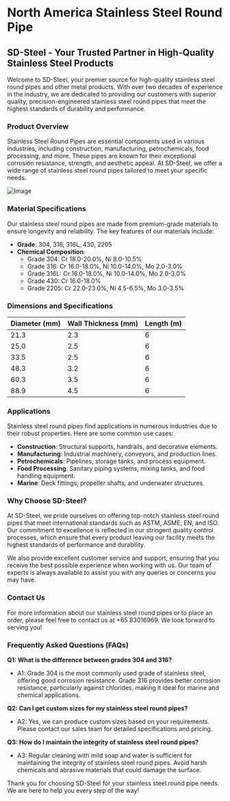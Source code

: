 # North America Stainless Steel Round Pipe

## SD-Steel - Your Trusted Partner in High-Quality Stainless Steel Products

Welcome to SD-Steel, your premier source for high-quality stainless steel round pipes and other metal products. With over two decades of experience in the industry, we are dedicated to providing our customers with superior quality, precision-engineered stainless steel round pipes that meet the highest standards of durability and performance.

### Product Overview

Stainless Steel Round Pipes are essential components used in various industries, including construction, manufacturing, petrochemicals, food processing, and more. These pipes are known for their exceptional corrosion resistance, strength, and aesthetic appeal. At SD-Steel, we offer a wide range of stainless steel round pipes tailored to meet your specific needs.

![Image](https://github.com/user-attachments/assets/2567258e-e124-4816-932d-1809bd27ef0b)

### Material Specifications

Our stainless steel round pipes are made from premium-grade materials to ensure longevity and reliability. The key features of our materials include:

- **Grade**: 304, 316, 316L, 430, 2205
- **Chemical Composition**: 
  - Grade 304: Cr 18.0-20.0%, Ni 8.0-10.5%
  - Grade 316: Cr 16.0-18.0%, Ni 10.0-14.0%, Mo 2.0-3.0%
  - Grade 316L: Cr 16.0-18.0%, Ni 10.0-14.0%, Mo 2.0-3.0%
  - Grade 430: Cr 16.0-18.0%
  - Grade 2205: Cr 22.0-23.0%, Ni 4.5-6.5%, Mo 3.0-3.5%

### Dimensions and Specifications

| Diameter (mm) | Wall Thickness (mm) | Length (m) |
|---------------|---------------------|------------|
| 21.3          | 2.3                 | 6          |
| 25.0          | 2.5                 | 6          |
| 33.5          | 2.5                 | 6          |
| 48.3          | 3.2                 | 6          |
| 60.3          | 3.5                 | 6          |
| 88.9          | 4.5                 | 6          |

### Applications

Stainless steel round pipes find applications in numerous industries due to their robust properties. Here are some common use cases:

- **Construction**: Structural supports, handrails, and decorative elements.
- **Manufacturing**: Industrial machinery, conveyors, and production lines.
- **Petrochemicals**: Pipelines, storage tanks, and process equipment.
- **Food Processing**: Sanitary piping systems, mixing tanks, and food handling equipment.
- **Marine**: Deck fittings, propeller shafts, and underwater structures.

### Why Choose SD-Steel?

At SD-Steel, we pride ourselves on offering top-notch stainless steel round pipes that meet international standards such as ASTM, ASME, EN, and ISO. Our commitment to excellence is reflected in our stringent quality control processes, which ensure that every product leaving our facility meets the highest standards of performance and durability.

We also provide excellent customer service and support, ensuring that you receive the best possible experience when working with us. Our team of experts is always available to assist you with any queries or concerns you may have.

### Contact Us

For more information about our stainless steel round pipes or to place an order, please feel free to contact us at +65 83016969. We look forward to serving you!

### Frequently Asked Questions (FAQs)

**Q1: What is the difference between grades 304 and 316?**
- A1: Grade 304 is the most commonly used grade of stainless steel, offering good corrosion resistance. Grade 316 provides better corrosion resistance, particularly against chlorides, making it ideal for marine and chemical applications.

**Q2: Can I get custom sizes for my stainless steel round pipes?**
- A2: Yes, we can produce custom sizes based on your requirements. Please contact our sales team for detailed specifications and pricing.

**Q3: How do I maintain the integrity of stainless steel round pipes?**
- A3: Regular cleaning with mild soap and water is sufficient for maintaining the integrity of stainless steel round pipes. Avoid harsh chemicals and abrasive materials that could damage the surface.

Thank you for choosing SD-Steel for your stainless steel round pipe needs. We are here to help you every step of the way!